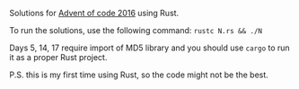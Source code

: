 Solutions for [Advent of code 2016](https://adventofcode.com/2016) using Rust.

To run the solutions, use the following command:
```rustc N.rs && ./N```

Days 5, 14, 17 require import of MD5 library and you should use `cargo` to run it as a proper Rust project.

P.S. this is my first time using Rust, so the code might not be the best.
